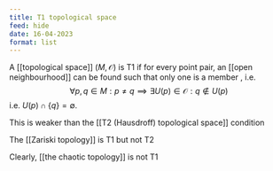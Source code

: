 ```yaml
---
title: T1 topological space
feed: hide
date: 16-04-2023
format: list
---
```



A [[topological space]] $(M, \mathcal O)$ is T1 if for every point pair, an [[open neighbourhood]] can be found such that only one is a member , i.e. $$\forall p, q \in M: p\neq q\implies \exists U(p)\in\mathcal O: q\notin U(p)$$
i.e. $U(p)\cap\{q\}=\emptyset$.

This is weaker than the [[T2 (Hausdroff) topological space]] condition

The [[Zariski topology]] is T1 but not T2

Clearly, [[the chaotic topology]] is not T1